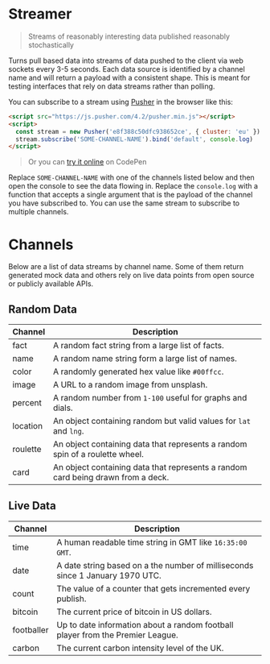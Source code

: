 # Streamer
> Streams of reasonably interesting data published reasonably stochastically

Turns pull based data into streams of data pushed to the client via web sockets every 3-5 seconds. Each data source is identified by a channel name and will return a payload with a consistent shape. This is meant for testing interfaces that rely on data streams rather than polling.

You can subscribe to a stream using [Pusher](https://pusher.com) in the browser like this:

```html
<script src="https://js.pusher.com/4.2/pusher.min.js"></script>
<script>
  const stream = new Pusher('e8f388c50dfc938652ce', { cluster: 'eu' })
  stream.subscribe('SOME-CHANNEL-NAME').bind('default', console.log)
</script>
```

> Or you can [try it online](https://codepen.io/lukejacksonn/pen/VBdeOa?editors=1000) on CodePen

Replace `SOME-CHANNEL-NAME` with one of the channels listed below and then open the console to see the data flowing in. Replace the `console.log` with a function that accepts a single argument that is the payload of the channel you have subscribed to. You can use the same stream to subscribe to multiple channels.

# Channels

Below are a list of data streams by channel name. Some of them return generated mock data and others rely on live data points from open source or publicly available APIs.

## Random Data

| Channel | Description |
| --- | --- |
| fact  | A random fact string from a large list of facts. |
| name  | A random name string form a large list of names.  |
| color  | A randomly generated hex value like `#00ffcc`. |
| image  | A URL to a random image from unsplash. |
| percent  | A random number from `1-100` useful for graphs and dials. |
| location  | An object containing random but valid values for `lat` and `lng`. |
| roulette  | An object containing data that represents a random spin of a roulette wheel. |
| card  | An object containing data that represents a random card being drawn from a deck. |

## Live Data

| Channel | Description |
| --- | --- |
| time  | A human readable time string in GMT like `16:35:00 GMT`. |
| date  | A date string based on a the number of milliseconds since 1 January 1970 UTC. |
| count  | The value of a counter that gets incremented every publish. |
| bitcoin  | The current price of bitcoin in US dollars. |
| footballer  | Up to date information about a random football player from the Premier League. |
| carbon | The current carbon intensity level of the UK. |
